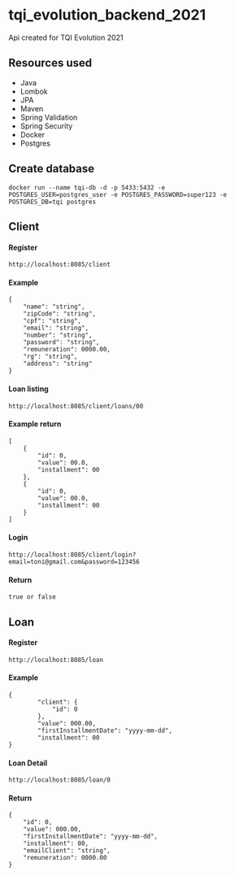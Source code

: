 # tqi_evolution_backend_2021

<p>Api created for TQI Evolution 2021 </p>

## Resources used
- Java
- Lombok
- JPA
- Maven
- Spring Validation
- Spring Security
- Docker
- Postgres

## Create database

```docker run --name tqi-db -d -p 5433:5432 -e POSTGRES_USER=postgres_user -e POSTGRES_PASSWORD=super123 -e POSTGRES_DB=tqi postgres```

## Client

#### Register

```http://localhost:8085/client```

#### Example
```
{
    "name": "string",
    "zipCode": "string",
    "cpf": "string",
    "email": "string",
    "number": "string",
    "password": "string",
    "remuneration": 0000.00,
    "rg": "string",
    "address": "string"
}
```
#### Loan listing 

``` http://localhost:8085/client/loans/00 ```

#### Example return 
```
[
    {
        "id": 0,
        "value": 00.0,
        "installment": 00
    },
    {
        "id": 0,
        "value": 00.0,
        "installment": 00
    }
]
```
#### Login

``` http://localhost:8085/client/login?email=toni@gmail.com&password=123456 ```

#### Return

``` true or false ```

## Loan

#### Register

``` http://localhost:8085/loan ``` 

#### Example
```
{
        "client": {
            "id": 0
        },
        "value": 000.00,
        "firstInstallmentDate": "yyyy-mm-dd",
        "installment": 00
}
```

#### Loan Detail

``` http://localhost:8085/loan/0 ```

#### Return
```
{
    "id": 0,
    "value": 000.00,
    "firstInstallmentDate": "yyyy-mm-dd",
    "installment": 00,
    "emailClient": "string",
    "remuneration": 0000.00
}
```
